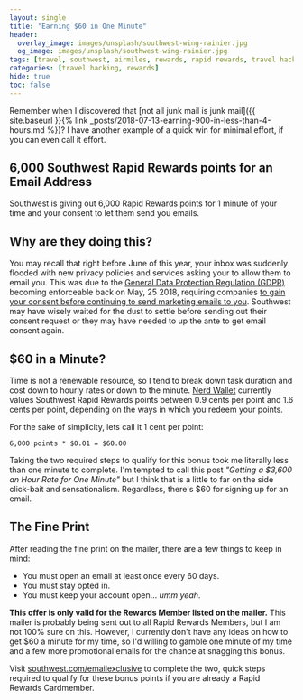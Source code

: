 ```yaml
---
layout: single
title: "Earning $60 in One Minute"
header:
  overlay_image: images/unsplash/southwest-wing-rainier.jpg
  og_image: images/unsplash/southwest-wing-rainier.jpg
tags: [travel, southwest, airmiles, rewards, rapid rewards, travel hacking]
categories: [travel hacking, rewards]
hide: true
toc: false
---
```


Remember when I discovered that [not all junk mail is junk mail]({{ site.baseurl }}{% link _posts/2018-07-13-earning-900-in-less-than-4-hours.md %})? I have another example of a quick win for minimal effort, if you can even call it effort.

## 6,000 Southwest Rapid Rewards points for an Email Address

Southwest is giving out 6,000 Rapid Rewards points for 1 minute of your time and your consent to let them send you emails.

## Why are they doing this?

You may recall that right before June of this year, your inbox was suddenly flooded with new privacy policies and services asking your to allow them to email you. This was due to the [General Data Protection Regulation (GDPR)](https://en.wikipedia.org/wiki/General_Data_Protection_Regulation) becoming enforceable back on May, 25 2018, requiring companies [to gain your consent before continuing to send marketing emails to you](https://thenextweb.com/contributors/2018/02/10/dos-donts-sending-emails-gdpr/). Southwest may have wisely waited for the dust to settle before sending out their consent request or they may have needed to up the ante to get email consent again.

## $60 in a Minute?

Time is not a renewable resource, so I tend to break down task duration and cost down to hourly rates or down to the minute. [Nerd Wallet](https://www.nerdwallet.com/blog/reward-program-reviews/southwest-rapid-rewards-points/) currently values Southwest Rapid Rewards points between 0.9 cents per point and 1.6 cents per point, depending on the ways in which you redeem your points.

For the sake of simplicity, lets call it 1 cent per point:

```
6,000 points * $0.01 = $60.00
```

Taking the two required steps to qualify for this bonus took me literally less than one minute to complete. I'm tempted to call this post _"Getting a $3,600 an Hour Rate for One Minute"_ but I think that is a little to far on the side click-bait and sensationalism. Regardless, there's $60 for signing up for an email.

## The Fine Print

After reading the fine print on the mailer, there are a few things to keep in mind:
- You must open an email at least once every 60 days.
- You must stay opted in.
- You must keep your account open... _umm yeah_.

**This offer is only valid for the Rewards Member listed on the mailer.** This mailer is probably being sent out to all Rapid Rewards Members, but I am not 100% sure on this. However, I currently don't have any ideas on how to get $60 a minute for my time, so I'd willing to gamble one minute of my time and a few more promotional emails for the chance at snagging this bonus.

Visit [southwest.com/emailexclusive](http://southwest.com/emailexclusive) to complete the two, quick steps required to qualify for these bonus points if you are already a Rapid Rewards Cardmember.
